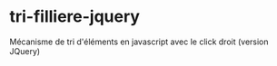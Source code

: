 # tri-filliere-jquery
Mécanisme de tri d'éléments en javascript avec le click droit (version JQuery)
